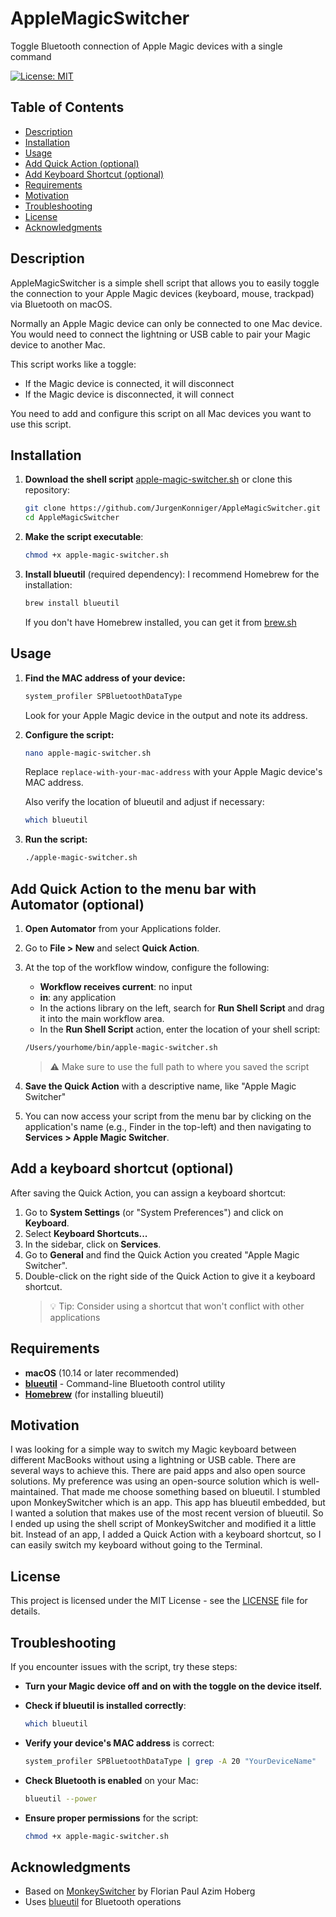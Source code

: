 # AppleMagicSwitcher

Toggle Bluetooth connection of Apple Magic devices with a single command

[![License: MIT](https://img.shields.io/badge/License-MIT-yellow.svg)](https://opensource.org/licenses/MIT)

## Table of Contents
- [Description](#description)
- [Installation](#installation)
- [Usage](#usage)
- [Add Quick Action (optional)](#add-quick-action-to-the-menu-bar-with-automator-optional)
- [Add Keyboard Shortcut (optional)](#add-a-keyboard-shortcut-optional)
- [Requirements](#requirements)
- [Motivation](#motivation)
- [Troubleshooting](#troubleshooting)
- [License](#license)
- [Acknowledgments](#acknowledgments)

## Description
AppleMagicSwitcher is a simple shell script that allows you to easily toggle the connection to your Apple Magic devices (keyboard, mouse, trackpad) via Bluetooth on macOS.

Normally an Apple Magic device can only be connected to one Mac device. You would need to connect the lightning or USB cable to pair your Magic device to another Mac.

This script works like a toggle:
- If the Magic device is connected, it will disconnect
- If the Magic device is disconnected, it will connect

You need to add and configure this script on all Mac devices you want to use this script.

## Installation
1. **Download the shell script** [apple-magic-switcher.sh](https://github.com/JurgenKonniger/AppleMagicSwitcher/blob/main/apple-magic-switcher.sh) or clone this repository:
   ```bash
   git clone https://github.com/JurgenKonniger/AppleMagicSwitcher.git
   cd AppleMagicSwitcher
   ```

2. **Make the script executable**:
   ```bash
   chmod +x apple-magic-switcher.sh
   ```

3. **Install blueutil** (required dependency):
   I recommend Homebrew for the installation:
   ```bash
   brew install blueutil
   ```
   
   If you don't have Homebrew installed, you can get it from [brew.sh](https://brew.sh/)

## Usage
1. **Find the MAC address of your device:**
   ```bash
   system_profiler SPBluetoothDataType
   ```
   Look for your Apple Magic device in the output and note its address.

2. **Configure the script:**
   ```bash
   nano apple-magic-switcher.sh
   ```
   Replace `replace-with-your-mac-address` with your Apple Magic device's MAC address.
   
   Also verify the location of blueutil and adjust if necessary:
   ```bash
   which blueutil
   ```

3. **Run the script:**
   ```bash
   ./apple-magic-switcher.sh
   ```

## Add Quick Action to the menu bar with Automator (optional)
1. **Open Automator** from your Applications folder.
2. Go to **File > New** and select **Quick Action**.
3. At the top of the workflow window, configure the following:
   * **Workflow receives current**: no input
   * **in**: any application
   * In the actions library on the left, search for **Run Shell Script** and drag it into the main workflow area.
   * In the **Run Shell Script** action, enter the location of your shell script:
   ```bash
   /Users/yourhome/bin/apple-magic-switcher.sh
   ```
   > ⚠️ Make sure to use the full path to where you saved the script

4. **Save the Quick Action** with a descriptive name, like "Apple Magic Switcher"
5. You can now access your script from the menu bar by clicking on the application's name (e.g., Finder in the top-left) and then navigating to **Services > Apple Magic Switcher**. 

## Add a keyboard shortcut (optional)
After saving the Quick Action, you can assign a keyboard shortcut:

1. Go to **System Settings** (or "System Preferences") and click on **Keyboard**.
2. Select **Keyboard Shortcuts...**
3. In the sidebar, click on **Services**.
4. Go to **General** and find the Quick Action you created "Apple Magic Switcher".
5. Double-click on the right side of the Quick Action to give it a keyboard shortcut.
   > 💡 Tip: Consider using a shortcut that won't conflict with other applications

## Requirements
- **macOS** (10.14 or later recommended)
- [**blueutil**](https://github.com/toy/blueutil/) - Command-line Bluetooth control utility
- [**Homebrew**](https://brew.sh/) (for installing blueutil)

## Motivation
I was looking for a simple way to switch my Magic keyboard between different MacBooks without using a lightning or USB cable.
There are several ways to achieve this. There are paid apps and also open source solutions. My preference was using an open-source solution which is well-maintained. 
That made me choose something based on blueutil. 
I stumbled upon MonkeySwitcher which is an app. This app has blueutil embedded, but I wanted a solution that makes use of the most recent version of blueutil.
So I ended up using the shell script of MonkeySwitcher and modified it a little bit. Instead of an app, I added a Quick Action with a keyboard shortcut, so I can easily switch my keyboard without going to the Terminal.

## License
This project is licensed under the MIT License - see the [LICENSE](LICENSE) file for details.

## Troubleshooting
If you encounter issues with the script, try these steps:

- **Turn your Magic device off and on with the toggle on the device itself.**

- **Check if blueutil is installed correctly**:
  ```bash
  which blueutil
  ```

- **Verify your device's MAC address** is correct:
  ```bash
  system_profiler SPBluetoothDataType | grep -A 20 "YourDeviceName"
  ```

- **Check Bluetooth is enabled** on your Mac:
  ```bash
  blueutil --power
  ```

- **Ensure proper permissions** for the script:
  ```bash
  chmod +x apple-magic-switcher.sh
  ```

## Acknowledgments
- Based on [MonkeySwitcher](https://github.com/gyptazy/MonkeySwitcher) by Florian Paul Azim Hoberg
- Uses [blueutil](https://github.com/toy/blueutil/) for Bluetooth operations
